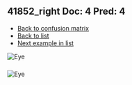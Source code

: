 ## 41852_right Doc: 4 Pred: 4
- [Back to confusion matrix](https://github.com/juliandewit/kaggle_retinopathy/blob/master/matrix.md)
- [Back to list](https://github.com/juliandewit/kaggle_retinopathy/blob/master/lists/44/list.md)
- [Next example in list](https://github.com/juliandewit/kaggle_retinopathy/blob/master/lists/44/42/42316_left.md)

![Eye](https://retinopaty.blob.core.windows.net/size1024/41852_right_4.jpeg)

### 

![Eye]()

